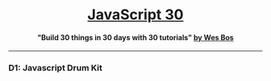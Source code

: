 <h1 align="center"><a href="https://javascript30.com/" target="_blank">JavaScript 30</a></h1>
<h4 align="center">"Build 30 things in 30 days with 30 tutorials" <a href="http://wesbos.com/" target="_blank">by Wes Bos</a></h4>

---

### D1: Javascript Drum Kit

